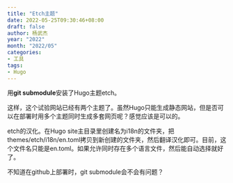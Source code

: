 ```yaml
---
title: "Etch主题"
date: 2022-05-25T09:30:46+08:00
draft: false
author: 杨武杰
year: "2022"
month: "2022/05"
categories:
- 工具
tags:
- Hugo
---
```

用**git submodule**安装了Hugo主题etch。
<!--more-->
这样，这个试验网站已经有两个主题了。虽然Hugo只能生成静态网站，但是否可以在部署时用多个主题同时生成多套网页呢？感觉应该是可以的。

etch的汉化。在Hugo site主目录里创建名为i18n的文件夹，把themes/etch/i18n/en.toml拷贝到新创建的文件夹，然后翻译汉化即可。目前，这个文件名只能是en.toml。如果允许同时存在多个语言文件，然后能自动选择就好了。

不知道在github上部署时，git submodule会不会有问题？